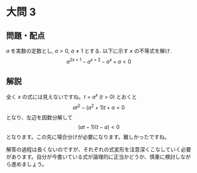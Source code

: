 ﻿---
layout: default
parent: 第 4 回
grand_parent: 模試テロ
summary: 
published: false
---

# 大問 3

## 問題・配点

$a$ を実数の定数とし, $a>0$, $a \neq 1$ とする. 以下に示す $x$ の不等式を解け.
$$ a^{2x+1}-a^{x+2}-a^x+a<0 $$

## 解説

全く $x$ の式には見えないですね。$t=a^x \ (t>0)$ とおくと $$ at^2-(a^2+1)t+a<0 $$ となり、左辺を因数分解して $$ (at-1)(t-a)<0 $$ となります。この先に場合分けが必要になります。難しかったですね。

解答の過程は長くないのですが、それぞれの式変形を注意深くこなしていく必要があります。自分が今書いている式が論理的に正当かどうか、慎重に検討しながら進めましょう。